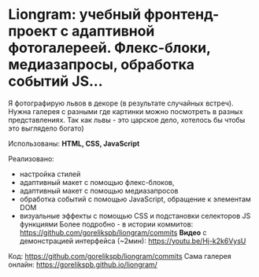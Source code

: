 Liongram: учебный фронтенд-проект с адаптивной фотогалереей. Флекс-блоки, медиазапросы, обработка событий JS...
===============
Я фотографирую львов в декоре (в результате случайных встреч). Нужна галерея с разными где картинки можно посмотреть в разных представлениях. Так как львы - это царское дело, хотелось бы чтобы это выглядело богато)

Использованы:
**HTML, CSS, JavaScript**

Реализовано: 
- настройка стилей
- адаптивный макет с помощью флекс-блоков, 
- адаптивный макет с помощью медиазапросов
- обработка событий с помощью JavaScript, обращение к элементам DOM
- визуальные эффекты с помощью CSS и подстановки селекторов JS функциями
Более подробно - в истории коммитов: https://github.com/gorelikspb/liongram/commits
**Видео** с демонстрацией интерфейса (~2мин):
https://youtu.be/Hj-k2k6VysU

Код: https://github.com/gorelikspb/liongram/commits
Сама галерея онлайн: https://gorelikspb.github.io/liongram/


